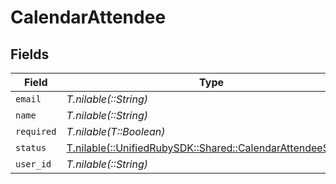 # CalendarAttendee


## Fields

| Field                                                                                                        | Type                                                                                                         | Required                                                                                                     | Description                                                                                                  |
| ------------------------------------------------------------------------------------------------------------ | ------------------------------------------------------------------------------------------------------------ | ------------------------------------------------------------------------------------------------------------ | ------------------------------------------------------------------------------------------------------------ |
| `email`                                                                                                      | *T.nilable(::String)*                                                                                        | :heavy_minus_sign:                                                                                           | N/A                                                                                                          |
| `name`                                                                                                       | *T.nilable(::String)*                                                                                        | :heavy_minus_sign:                                                                                           | N/A                                                                                                          |
| `required`                                                                                                   | *T.nilable(T::Boolean)*                                                                                      | :heavy_minus_sign:                                                                                           | N/A                                                                                                          |
| `status`                                                                                                     | [T.nilable(::UnifiedRubySDK::Shared::CalendarAttendeeStatus)](../../models/shared/calendarattendeestatus.md) | :heavy_minus_sign:                                                                                           | N/A                                                                                                          |
| `user_id`                                                                                                    | *T.nilable(::String)*                                                                                        | :heavy_minus_sign:                                                                                           | N/A                                                                                                          |